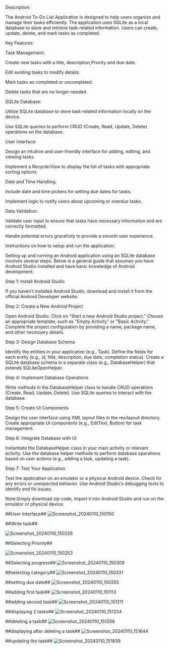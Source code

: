 Description:

The Android To-Do List Application is designed to help users organize and manage their tasks efficiently. The application uses SQLite as a local database to store and retrieve task-related information. Users can create, update, delete, and mark tasks as completed.

Key Features:

Task Management:

Create new tasks with a title, description,Priority and due date.

Edit existing tasks to modify details.

Mark tasks as completed or uncompleted.

Delete tasks that are no longer needed.

SQLite Database:

Utilize SQLite database to store task-related information locally on the device.

Use SQLite queries to perform CRUD (Create, Read, Update, Delete) operations on the database.

User Interface:

Design an intuitive and user-friendly interface for adding, editing, and viewing tasks.

Implement a RecyclerView to display the list of tasks with appropriate sorting options.

Date and Time Handling:

Include date and time pickers for setting due dates for tasks.

Implement logic to notify users about upcoming or overdue tasks.

Data Validation:

Validate user input to ensure that tasks have necessary information and are correctly formatted.

Handle potential errors gracefully to provide a smooth user experience.

Instructions on how to setup and run the application:

Setting up and running an Android application using an SQLite database involves several steps. Below is a general guide that assumes you have Android Studio installed and have basic knowledge of Android development:

Step 1: Install Android Studio

If you haven't installed Android Studio, download and install it from the official Android Developer website.

Step 2: Create a New Android Project

Open Android Studio.
Click on "Start a new Android Studio project."
Choose an appropriate template, such as "Empty Activity" or "Basic Activity."
Complete the project configuration by providing a name, package name, and other necessary details.

Step 3: Design Database Schema

Identify the entities in your application (e.g., Task).
Define the fields for each entity (e.g., id, title, description, due date, completion status).
Create a SQLite database schema in a separate class (e.g., DatabaseHelper) that extends SQLiteOpenHelper.

Step 4: Implement Database Operations

Write methods in the DatabaseHelper class to handle CRUD operations (Create, Read, Update, Delete).
Use SQLite queries to interact with the database.

Step 5: Create UI Components

Design the user interface using XML layout files in the res/layout directory.
Create appropriate UI components (e.g., EditText, Button) for task management.

Step 6: Integrate Database with UI

Instantiate the DatabaseHelper class in your main activity or relevant activity.
Use the database helper methods to perform database operations based on user actions (e.g., adding a task, updating a task).

Step 7: Test Your Application

Test the application on an emulator or a physical Android device.
Check for any errors or unexpected behavior.
Use Android Studio's debugging tools to identify and fix issues.

Note:Simply download zip code, import it into Android Studio and run on the emulator or physical device.



##User Interface##
![Screenshot_20240110_150150](https://github.com/vutukurikavya7/KekaTaskToDoList/assets/80099931/f4a42e16-30b9-4739-a721-cdf85d1b088d)

##Write task##

![Screenshot_20240110_150226](https://github.com/vutukurikavya7/KekaTaskToDoList/assets/80099931/6be6d80b-fc55-4124-8f29-3dde9519ce9f)

##Selecting Priority##

![Screenshot_20240110_150253](https://github.com/vutukurikavya7/KekaTaskToDoList/assets/80099931/4335c255-2c97-4f42-b5f5-b190ec2174b4)

##Selecting progress##
![Screenshot_20240110_150309](https://github.com/vutukurikavya7/KekaTaskToDoList/assets/80099931/f317bb9f-fa3a-4754-b850-0b1ecd68d4a2)

##selecting category##
![Screenshot_20240110_150331](https://github.com/vutukurikavya7/KekaTaskToDoList/assets/80099931/425a8e71-101a-474b-8202-f1b0dce03988)

##setting due date##
![Screenshot_20240110_150355](https://github.com/vutukurikavya7/KekaTaskToDoList/assets/80099931/8c65e59f-75fd-4241-a6d3-03ec4fd2bc07)


##adding first task##
![Screenshot_20240110_151113](https://github.com/vutukurikavya7/KekaTaskToDoList/assets/80099931/e00778a5-665b-4361-912e-6e98900d07f8)

##adding second task##
![Screenshot_20240110_151211](https://github.com/vutukurikavya7/KekaTaskToDoList/assets/80099931/dcf7d04e-9fd5-4162-a915-276afc5465cf)

##displaying 2 tasks##
![Screenshot_20240110_151234](https://github.com/vutukurikavya7/KekaTaskToDoList/assets/80099931/6be926fb-bf9c-4907-89a2-7d969d2e047d)

##deleting a task##
![Screenshot_20240110_151338](https://github.com/vutukurikavya7/KekaTaskToDoList/assets/80099931/4cba20c3-b77e-4cad-9314-c864e10d178a)

##displaying after deleting a task##
![Screenshot_20240110_151644](https://github.com/vutukurikavya7/KekaTaskToDoList/assets/80099931/05dbf082-b397-48b4-8493-b7b8d0a4fc03)

##updating the task##
![Screenshot_20240110_151839](https://github.com/vutukurikavya7/KekaTaskToDoList/assets/80099931/2ae3a1c9-2eca-4b8c-8ae5-05a68fd96878)


